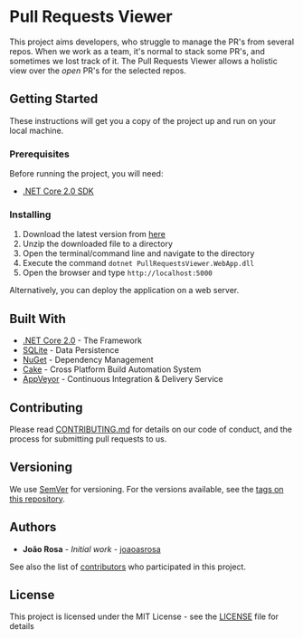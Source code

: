 # Pull Requests Viewer

This project aims developers, who struggle to manage the PR's from several repos. When we work as a team, it's normal to stack some PR's, and sometimes we lost track of it. The Pull Requests Viewer allows a holistic view over the *open* PR's for the selected repos.

## Getting Started

These instructions will get you a copy of the project up and run on your local machine.

### Prerequisites

Before running the project, you will need:

* [.NET Core 2.0 SDK][dotnet-sdk]

### Installing

1. Download the latest version from [here][latest-release]
2. Unzip the downloaded file to a directory
3. Open the terminal/command line and navigate to the directory
4. Execute the command `dotnet PullRequestsViewer.WebApp.dll`
5. Open the browser and type `http://localhost:5000`

Alternatively, you can deploy the application on a web server.

## Built With

* [.NET Core 2.0][dotnet] - The Framework 
* [SQLite][sqlite] - Data Persistence
* [NuGet][nuget] - Dependency Management
* [Cake][cake] - Cross Platform Build Automation System
* [AppVeyor][appveyor] - Continuous Integration & Delivery Service

## Contributing

Please read [CONTRIBUTING.md][contributing] for details on our code of conduct, and the process for submitting pull requests to us.

## Versioning

We use [SemVer][semver] for versioning. For the versions available, see the [tags on this repository][tags]. 

## Authors

* **João Rosa** - *Initial work* - [joaoasrosa][joaoasrosa]

See also the list of [contributors][contributors] who participated in this project.

## License

This project is licensed under the MIT License - see the [LICENSE][license] file for details

[dotnet-sdk]: https://www.microsoft.com/net/core/preview
[latest-release]: https://github.com/joaoasrosa/pullrequests-viewer/releases
[dotnet]: https://www.microsoft.com/net/
[sqlite]: https://www.sqlite.org/
[nuget]: https://www.nuget.org/
[cake]: http://cakebuild.net/
[appveyor]: https://www.appveyor.com/
[contributing]: https://github.com/joaoasrosa/pullrequests-viewer/blob/master/CONTRIBUTING.md
[semver]: http://semver.org/
[tags]: https://github.com/joaoasrosa/pullrequests-viewer/tags
[joaoasrosa]: https://github.com/joaoasrosa
[contributors]: https://github.com/joaoasrosa/pullrequests-viewer/contributors
[license]: LICENSE
